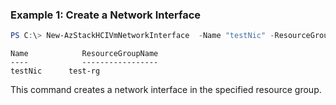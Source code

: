 ### Example 1: Create a Network Interface
```powershell
PS C:\> New-AzStackHCIVmNetworkInterface  -Name "testNic" -ResourceGroupName "test-rg" -CustomLocationId "/subscriptions/{subscriptionID}/resourcegroups/{resourceGroupName}/providers/microsoft.extendedlocation/customlocations/{customLocationName}" -Location "eastus" -SubnetName "testLnet" 
```
```output
Name            ResourceGroupName
----            -----------------
testNic      test-rg
```
This command creates a network interface in the specified resource group. 

